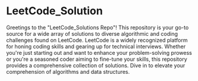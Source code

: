 # **LeetCode_Solution**
Greetings to the "LeetCode_Solutions Repo"! This repository is your go-to source for a wide array of solutions to diverse algorithmic and coding challenges found on LeetCode. LeetCode is a widely recognized platform for honing coding skills and gearing up for technical interviews. Whether you're just starting out and want to enhance your problem-solving prowess or you're a seasoned coder aiming to fine-tune your skills, this repository provides a comprehensive collection of solutions. Dive in to elevate your comprehension of algorithms and data structures.
